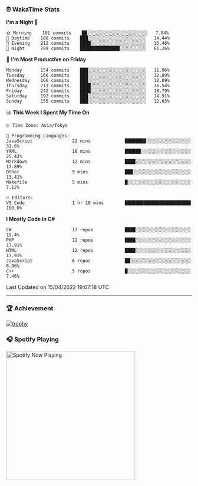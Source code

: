 ### ⏰ WakaTime Stats


<!--START_SECTION:waka-->
**I'm a Night 🦉** 

```text
🌞 Morning    101 commits    ██░░░░░░░░░░░░░░░░░░░░░░░   7.84% 
🌆 Daytime    186 commits    ███░░░░░░░░░░░░░░░░░░░░░░   14.44% 
🌃 Evening    212 commits    ████░░░░░░░░░░░░░░░░░░░░░   16.46% 
🌙 Night      789 commits    ███████████████░░░░░░░░░░   61.26%

```
📅 **I'm Most Productive on Friday** 

```text
Monday       154 commits    ███░░░░░░░░░░░░░░░░░░░░░░   11.96% 
Tuesday      166 commits    ███░░░░░░░░░░░░░░░░░░░░░░   12.89% 
Wednesday    166 commits    ███░░░░░░░░░░░░░░░░░░░░░░   12.89% 
Thursday     213 commits    ████░░░░░░░░░░░░░░░░░░░░░   16.54% 
Friday       242 commits    ████░░░░░░░░░░░░░░░░░░░░░   18.79% 
Saturday     192 commits    ███░░░░░░░░░░░░░░░░░░░░░░   14.91% 
Sunday       155 commits    ███░░░░░░░░░░░░░░░░░░░░░░   12.03%

```


📊 **This Week I Spent My Time On** 

```text
⌚︎ Time Zone: Asia/Tokyo

💬 Programming Languages: 
JavaScript               22 mins             ████████░░░░░░░░░░░░░░░░░   31.6% 
YAML                     18 mins             ██████░░░░░░░░░░░░░░░░░░░   25.42% 
Markdown                 12 mins             ████░░░░░░░░░░░░░░░░░░░░░   17.89% 
Other                    9 mins              ███░░░░░░░░░░░░░░░░░░░░░░   13.41% 
Makefile                 5 mins              █░░░░░░░░░░░░░░░░░░░░░░░░   7.12%

🔥 Editors: 
VS Code                  1 hr 10 mins        █████████████████████████   100.0%

```

**I Mostly Code in C#** 

```text
C#                       13 repos            ████░░░░░░░░░░░░░░░░░░░░░   19.4% 
PHP                      12 repos            ████░░░░░░░░░░░░░░░░░░░░░   17.91% 
HTML                     12 repos            ████░░░░░░░░░░░░░░░░░░░░░   17.91% 
JavaScript               6 repos             ██░░░░░░░░░░░░░░░░░░░░░░░   8.96% 
C++                      5 repos             █░░░░░░░░░░░░░░░░░░░░░░░░   7.46%

```



 Last Updated on 15/04/2022 19:07:18 UTC
<!--END_SECTION:waka-->

---

### 🏆 Achievement

[![trophy](https://github-profile-trophy.vercel.app/?username=Slime-hatena&theme=flat&no-bg=true&no-frame=true&column=8)](https://github.com/ryo-ma/github-profile-trophy)

### 🎧 Spotify Playing

[<img src="https://spotify-now-playing-slime-hatena.vercel.app/api/spotify-playing" alt="Spotify Now Playing" width="350" />](https://open.spotify.com/user/slime_hatena)

<!--
**Slime-hatena/Slime-hatena** is a ✨ _special_ ✨ repository because its `README.md` (this file) appears on your GitHub profile.

Here are some ideas to get you started:

- 🔭 I’m currently working on ...
- 🌱 I’m currently learning ...
- 👯 I’m looking to collaborate on ...
- 🤔 I’m looking for help with ...
- 💬 Ask me about ...
- 📫 How to reach me: ...
- 😄 Pronouns: ...
- ⚡ Fun fact: ...
-->
